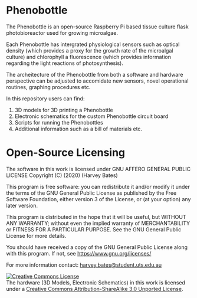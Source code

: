 # Phenobottle
The Phenobottle is an open-source Raspberry Pi based tissue culture flask photobioreactor used for growing microalgae. 

Each Phenobottle has intergrated physiological sensors such as optical density (which provides a proxy for the growth rate of the microalgal culture) and chlorophyll a fluorescence (which provides information regarding the light reactions of photosynthesis). 

The archeitecture of the Phenobottle from both a software and hardware perspective can be adjusted to accomidate new sensors, novel operational routines, graphing procedures etc. 

In this repository users can find:
  1. 3D models for 3D printing a Phenobottle
  2. Electronic schematics for the custom Phenobottle circuit board
  3. Scripts for running the Phenobottles
  4. Additional information such as a bill of materials etc. 

# Open-Source Licensing

The software in this work is licensed under GNU AFFERO GENERAL PUBLIC LICENSE
  Copyright (C) (2020)  (Harvey Bates)

  This program is free software: you can redistribute it and/or modify
  it under the terms of the GNU General Public License as published by
  the Free Software Foundation, either version 3 of the License, or
  (at your option) any later version.

  This program is distributed in the hope that it will be useful,
  but WITHOUT ANY WARRANTY; without even the implied warranty of
  MERCHANTABILITY or FITNESS FOR A PARTICULAR PURPOSE.  See the
  GNU General Public License for more details.

  You should have received a copy of the GNU General Public License
  along with this program.  If not, see <https://www.gnu.org/licenses/>

  For more information contact: harvey.bates@student.uts.edu.au

<a rel="license" href="http://creativecommons.org/licenses/by-sa/3.0/"><img alt="Creative Commons License" style="border-width:0" src="https://i.creativecommons.org/l/by-sa/3.0/88x31.png" /></a><br />The hardware (3D Models, Electronic Schematics) in this work is licensed under a <a rel="license" href="http://creativecommons.org/licenses/by-sa/3.0/">Creative Commons Attribution-ShareAlike 3.0 Unported License</a>.

